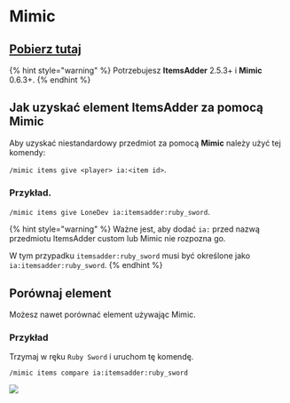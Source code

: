 # Mimic

## [Pobierz tutaj](https://github.com/EndlessCodeGroup/Mimic)

{% hint style="warning" %}
Potrzebujesz **ItemsAdder** 2.5.3+ i **Mimic** 0.6.3+.
{% endhint %}

## Jak uzyskać element ItemsAdder za pomocą Mimic

Aby uzyskać niestandardowy przedmiot za pomocą **Mimic** należy użyć tej komendy:

`/mimic items give <player> ia:<item id>`.

### Przykład.

`/mimic items give LoneDev ia:itemsadder:ruby_sword`.

{% hint style="warning" %}
Ważne jest, aby dodać `ia:` przed nazwą przedmiotu ItemsAdder custom lub Mimic nie rozpozna go.

W tym przypadku `itemsadder:ruby_sword` musi być określone jako `ia:itemsadder:ruby_sword`.
{% endhint %}

## Porównaj element

Możesz nawet porównać element używając Mimic.

### Przykład

Trzymaj w ręku `Ruby Sword` i uruchom tę komendę.

`/mimic items compare ia:itemsadder:ruby_sword`

![](<../../.gitbook/assets/image (51) (1) (1) (1).png>)
